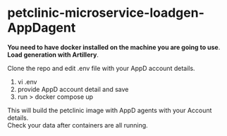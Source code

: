 # petclinic-microservice-loadgen-AppDagent


**You need to have docker installed on the machine you are going to use**.  
              **Load generation with Artillery**.  

Clone the repo and edit .env file with your AppD account details.  
1. vi .env
2. provide AppD account detail and save
3. run > docker compose up

This will build the petclinic image with AppD agents with your Account details.  
Check your data after containers are all running.

